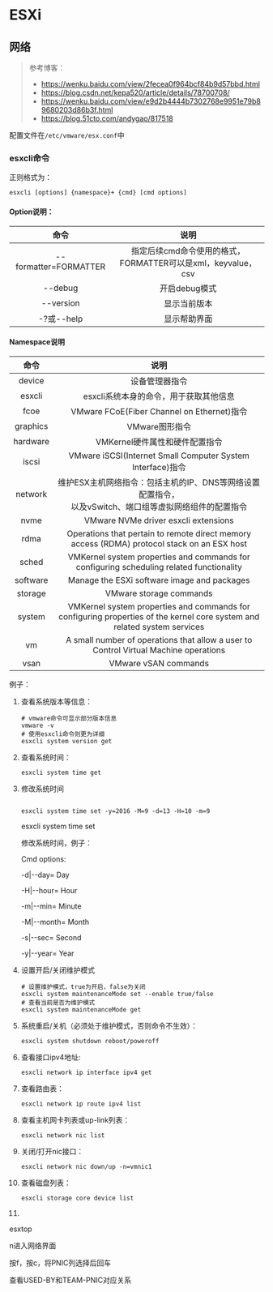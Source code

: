 # ESXi









## 网络

> 参考博客：
>
> - https://wenku.baidu.com/view/2fecea0f964bcf84b9d57bbd.html
> - https://blog.csdn.net/kepa520/article/details/78700708/
> - https://wenku.baidu.com/view/e9d2b4444b7302768e9951e79b89680203d86b3f.html
> - https://blog.51cto.com/andygao/817518

配置文件在`/etc/vmware/esx.conf`中

### esxcli命令

正则格式为：

```shell
esxcli [options] {namespace}+ {cmd} [cmd options]
```

#### Option说明：

|         命令          |                             说明                             |
| :-------------------: | :----------------------------------------------------------: |
| --formatter=FORMATTER | 指定后续cmd命令使用的格式，FORMATTER可以是xml，keyvalue，csv |
|        --debug        |                        开启debug模式                         |
|       --version       |                         显示当前版本                         |
|      -?或--help       |                         显示帮助界面                         |



#### Namespace说明

|   命令   |                             说明                             |
| :------: | :----------------------------------------------------------: |
|  device  |                        设备管理器指令                        |
|  esxcli  |            esxcli系统本身的命令，用于获取其他信息            |
|   fcoe   |          VMware FCoE(Fiber Channel on Ethernet)指令          |
| graphics |                        VMware图形指令                        |
| hardware |                VMKernel硬件属性和硬件配置指令                |
|  iscsi   |  VMware iSCSI(Internet Small Computer System Interface)指令  |
| network  | 维护ESX主机网络指令：包括主机的IP、DNS等网络设置配置指令，<br />以及vSwitch、端口组等虚拟网络组件的配置指令 |
|   nvme   |             VMware NVMe driver esxcli extensions             |
|   rdma   | Operations that pertain to remote direct memory access (RDMA) protocol stack on an ESX host |
|  sched   | VMKernel system properties and commands for configuring scheduling related functionality |
| software |         Manage the ESXi software image and packages          |
| storage  |                   VMware storage commands                    |
|  system  | VMKernel system properties and commands for configuring properties of the kernel core system and related system services |
|    vm    | A small number of operations that allow a user to Control Virtual Machine operations |
|   vsan   |                     VMware vSAN commands                     |





例子：

1. 查看系统版本等信息：

   ```shell
   # vmware命令可显示部分版本信息
   vmware -v
   # 使用esxcli命令则更为详细
   esxcli system version get
   ```

2. 查看系统时间：

   ```shell
   esxcli system time get
   ```

3. 修改系统时间

   ```shell
   
   esxcli system time set -y=2016 -M=9 -d=13 -H=10 -m=9
   ```

   esxcli system time set <options>

     修改系统时间，例子：

   Cmd options:

    -d|--day=<long>    Day

    -H|--hour=<long>    Hour

    -m|--min=<long>    Minute

    -M|--month=<long>   Month

    -s|--sec=<long>    Second

    -y|--year=<long>    Year

   

4. 设置开启/关闭维护模式

   ```shell
   # 设置维护模式，true为开启，false为关闭
   esxcli system maintenanceMode set --enable true/false
   # 查看当前是否为维护模式
   esxcli system maintenanceMode get
   ```

5. 系统重启/关机（必须处于维护模式，否则命令不生效）：

   ```shell
   esxcli system shutdown reboot/poweroff
   ```

6. 查看接口ipv4地址:

   ```shell
   esxcli network ip interface ipv4 get
   ```

7. 查看路由表：

   ```shell
   esxcli network ip route ipv4 list
   ```

8. 查看主机网卡列表或up-link列表：

   ```shell
   esxcli network nic list
   ```

9. 关闭/打开nic接口：

   ```shell
   esxcli network nic down/up -n=vmnic1
   ```

10. 查看磁盘列表：

    ```shell
    esxcli storage core device list
    ```

11. 







esxtop

n进入网络界面

按f，按c，将PNIC列选择后回车

查看USED-BY和TEAM-PNIC对应关系